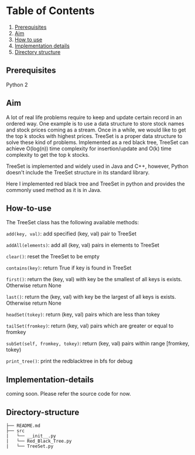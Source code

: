 # Table of Contents
1. [Prerequisites](README.md#Prerequisites)
2. [Aim](README.md#Aim)
3. [How to use](README.md#How-to-use)
4. [Implementation details](README.md#Implementation-details)
5. [Directory structure](README.md#directory-structure)


## Prerequisites

Python 2

## Aim

A lot of real life problems require to keep and update certain record in an ordered way.
One example is to use a data structure to store stock names and stock prices coming as a stream.
Once in a while, we would like to get the top k stocks with highest prices.
TreeSet is a proper data structure to solve these kind of problems. Implemented as a red black tree,
TreeSet can achieve O(log(n)) time complexity for insertion/update and O(k) time complexity to get the top k stocks.


TreeSet is implemented and widely used in Java and C++, however, Python doesn't include the TreeSet structure in its 
standard library.

Here I implemented red black tree and TreeSet in python and provides the commonly used method as it is in Java.


## How-to-use

The TreeSet class has the following available methods:


`add(key, val)`: add specified (key, val) pair to TreeSet


`addAll(elements)`: add all (key, val) pairs in elements to TreeSet


`clear()`: reset the TreeSet to be empty


`contains(key)`: return True if key is found in TreeSet


`first()`: return the (key, val) with key be the smallest of all keys is exists. Otherwise return None


`last()`: return the (key, val) with key be the largest of all keys is exists. Otherwise return None


`headSet(tokey)`: return (key, val) pairs which are less than tokey


`tailSet(fromkey)`: return (key, val) pairs which are greater or equal to fromkey


`subSet(self, fromkey, tokey)`: return (key, val) pairs within range [fromkey, tokey)


`print_tree()`: print the redblacktree in bfs for debug



## Implementation-details
coming soon.
Please refer the source code for now.



## Directory-structure


    ├── README.md 
    ├── src
    |   └── __init__.py
    |   └── Red_Black_Tree.py
    |   └── TreeSet.py	

	